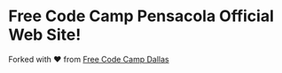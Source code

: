 # Free Code Camp Pensacola Official Web Site! # 

Forked with :heart: from [Free Code Camp Dallas](freecodecampdallas.github.io)
